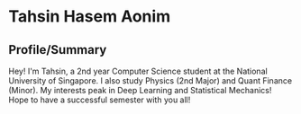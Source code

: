 # Tahsin Hasem Aonim

## Profile/Summary
Hey! I'm Tahsin, a 2nd year Computer Science student at the National University of Singapore. I also study Physics (2nd Major) and Quant Finance (Minor). My interests peak in Deep Learning and Statistical Mechanics! Hope to have a successful semester with you all!

